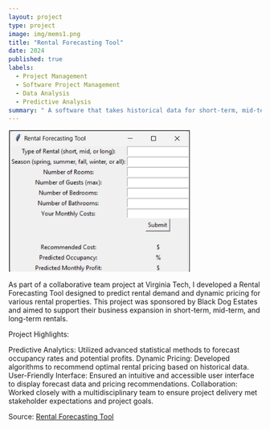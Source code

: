 ```yaml
---
layout: project
type: project
image: img/mems1.png
title: "Rental Forecasting Tool"
date: 2024
published: true
labels:
  - Project Management
  - Software Project Management
  - Data Analysis
  - Predictive Analysis
summary: " A software that takes historical data for short-term, mid-term, and long-term housing rentals and forecasts projected occupancy rates and potential profit for each rental option as well as recommend dynamic pricing."
---
```


<img class="img-fluid" src="../img/UI.png">

As part of a collaborative team project at Virginia Tech, I developed a Rental Forecasting Tool designed to predict rental demand and dynamic pricing for various rental properties. This project was sponsored by Black Dog Estates and aimed to support their business expansion in short-term, mid-term, and long-term rentals.

Project Highlights:

Predictive Analytics:     Utilized advanced statistical methods to forecast occupancy rates and potential profits.
Dynamic Pricing:          Developed algorithms to recommend optimal rental pricing based on historical data.
User-Friendly Interface:  Ensured an intuitive and accessible user interface to display forecast data and pricing recommendations.
Collaboration:            Worked closely with a multidisciplinary team to ensure project delivery met stakeholder expectations and project goals.

Source: <a href="rentalforecast.pdf">Rental Forecasting Tool</a>
